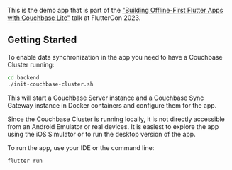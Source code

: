 This is the demo app that is part of the
["Building Offline-First Flutter Apps with Couchbase Lite"](fluttercon.dev/gabriel-terwesten/)
talk at FlutterCon 2023.

## Getting Started

To enable data synchronization in the app you need to have a Couchbase Cluster
running:

```bash
cd backend
./init-couchbase-cluster.sh
```

This will start a Couchbase Server instance and a Couchbase Sync Gateway
instance in Docker containers and configure them for the app.

Since the Couchbase Cluster is running locally, it is not directly accessible
from an Android Emulator or real devices. It is easiest to explore the app using
the iOS Simulator or to run the desktop version of the app.

To run the app, use your IDE or the command line:

```bash
flutter run
```
